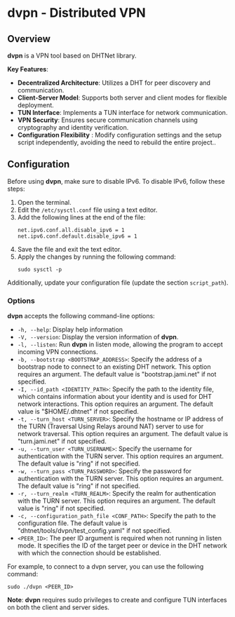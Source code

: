 # dvpn - Distributed VPN

## Overview

**dvpn** is a VPN tool based on DHTNet library.

**Key Features**:

- **Decentralized Architecture**: Utilizes a DHT for peer discovery and communication.
- **Client-Server Model**: Supports both server and client modes for flexible deployment.
- **TUN Interface**: Implements a TUN interface for network communication.
- **VPN Security**: Ensures secure communication channels using cryptography and identity verification.
- **Configuration Flexibility** : Modify configuration settings and the setup script independently, avoiding the need to rebuild the entire project..

## Configuration

Before using **dvpn**, make sure to disable IPv6. To disable IPv6, follow these steps:

1. Open the terminal.
2. Edit the `/etc/sysctl.conf` file using a text editor.
3. Add the following lines at the end of the file:
    ```shell
    net.ipv6.conf.all.disable_ipv6 = 1
    net.ipv6.conf.default.disable_ipv6 = 1
    ```
4. Save the file and exit the text editor.
5. Apply the changes by running the following command:
    ```shell
    sudo sysctl -p
    ```

Additionally, update your configuration file (update the section `script_path`).

### Options

**dvpn** accepts the following command-line options:

- `-h, --help`: Display help information
- `-V, --version`: Display the version information of **dvpn**.
- `-l, --listen`: Run **dvpn** in listen mode, allowing the program to accept incoming VPN connections.
- `-b, --bootstrap <BOOTSTRAP_ADDRESS>`: Specify the address of a bootstrap node to connect to an existing DHT network. This option requires an argument. The default value is "bootstrap.jami.net" if not specified.
- `-I, --id_path <IDENTITY_PATH>`: Specify the path to the identity file, which contains information about your identity and is used for DHT network interactions. This option requires an argument. The default value is "$HOME/.dhtnet" if not specified.
- `-t, --turn_host <TURN_SERVER>`: Specify the hostname or IP address of the TURN (Traversal Using Relays around NAT) server to use for network traversal. This option requires an argument. The default value is "turn.jami.net" if not specified.
- `-u, --turn_user <TURN_USERNAME>`: Specify the username for authentication with the TURN server. This option requires an argument. The default value is "ring" if not specified.
- `-w, --turn_pass <TURN_PASSWORD>`: Specify the password for authentication with the TURN server. This option requires an argument. The default value is "ring" if not specified.
- `-r, --turn_realm <TURN_REALM>`: Specify the realm for authentication with the TURN server. This option requires an argument. The default value is "ring" if not specified.
- `-c, --configuration_path_file <CONF_PATH>`: Specify the path to the configuration file. The default value is "dhtnet/tools/dvpn/test_config.yaml" if not specified.
- `<PEER_ID>`: The peer ID argument is required when not running in listen mode. It specifies the ID of the target peer or device in the DHT network with which the connection should be established.

For example, to connect to a dvpn server, you can use the following command:

```shell
sudo ./dvpn <PEER_ID>
```

**Note**: **dvpn** requires sudo privileges to create and configure TUN interfaces on both the client and server sides.